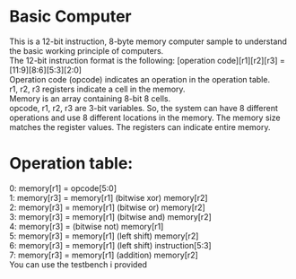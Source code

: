 # Basic Computer
This is a 12-bit instruction, 8-byte memory computer sample to understand the basic working principle of computers. <br />
The 12-bit instruction format is the following: [operation code][r1][r2][r3] = [11:9][8:6][5:3][2:0] <br />
Operation code (opcode) indicates an operation in the operation table. <br />
r1, r2, r3 registers indicate a cell in the memory. <br />
Memory is an array containing 8-bit 8 cells. <br />
opcode, r1, r2, r3 are 3-bit variables. So, the system can have 8 different operations and use 8 different locations in the memory. The memory size matches the register values. The registers can indicate entire memory. <br />
# Operation table:
0:  memory[r1] = opcode[5:0] <br />
1: memory[r3] = memory[r1] (bitwise xor) memory[r2] <br />
2: memory[r3] = memory[r1] (bitwise or) memory[r2] <br />
3: memory[r3] = memory[r1] (bitwise and) memory[r2] <br />
4: memory[r3] = (bitwise not) memory[r1] <br />
5: memory[r3] = memory[r1] (left shift) memory[r2] <br />
6: memory[r3] = memory[r1] (left shift) instruction[5:3] <br />
7: memory[r3] = memory[r1] (addition) memory[r2] <br />
You can use the testbench i provided



